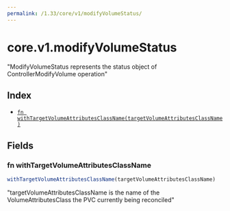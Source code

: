 ```yaml
---
permalink: /1.33/core/v1/modifyVolumeStatus/
---
```


# core.v1.modifyVolumeStatus

"ModifyVolumeStatus represents the status object of ControllerModifyVolume operation"

## Index

* [`fn withTargetVolumeAttributesClassName(targetVolumeAttributesClassName)`](#fn-withtargetvolumeattributesclassname)

## Fields

### fn withTargetVolumeAttributesClassName

```ts
withTargetVolumeAttributesClassName(targetVolumeAttributesClassName)
```

"targetVolumeAttributesClassName is the name of the VolumeAttributesClass the PVC currently being reconciled"